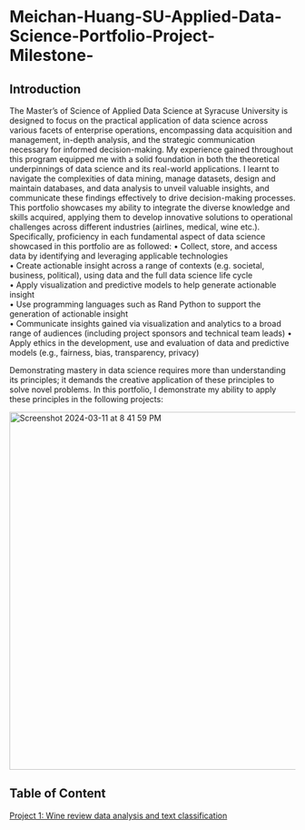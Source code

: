 # Meichan-Huang-SU-Applied-Data-Science-Portfolio-Project-Milestone-

## Introduction
The Master’s of Science of Applied Data Science at Syracuse University is designed to focus on the practical application of data science across various facets of enterprise operations, encompassing data acquisition and management, in-depth analysis, and the strategic communication necessary for informed decision-making.
My experience gained throughout this program equipped me with a solid foundation in both the theoretical underpinnings of data science and its real-world applications. I learnt to navigate the complexities of data mining, manage datasets, design and maintain databases, and data analysis to unveil valuable insights, and communicate these findings effectively to drive decision-making processes. 
This portfolio showcases my ability to integrate the diverse knowledge and skills acquired, applying them to develop innovative solutions to operational challenges across different industries (airlines, medical, wine etc.). Specifically,  proficiency in each fundamental aspect of data science showcased in this portfolio are as followed: 
•  Collect, store, and access data by identifying and leveraging applicable technologies  
• Create actionable insight across a range of contexts (e.g. societal, business, political), using data and the full data science life cycle  
•  Apply visualization and predictive models to help generate actionable insight  
• Use programming languages such as Rand Python to support the generation of actionable insight  
• Communicate insights gained via visualization and analytics to a broad range of audiences (including project sponsors and technical team leads)
• Apply ethics in the development, use and evaluation of data and predictive models (e.g., fairness, bias, transparency, privacy) 

Demonstrating mastery in data science requires more than understanding its principles; it demands the creative application of these principles to solve novel problems. In this portfolio, I demonstrate my ability to apply these principles in the following projects: 

<img width="629" alt="Screenshot 2024-03-11 at 8 41 59 PM" src="https://github.com/mhgarrett/Meichan-Huang-SU-Applied-Data-Science-Portfolio-Project-Milestone-/assets/94016314/a9e3a45e-4ff3-4b02-8113-624a0660ead4">

## Table of Content 

<a href="https://github.com/mhgarrett/Meichan-Huang-SU-Applied-Data-Science-Portfolio-Project-Milestone-/tree/5bc88959660d050866e4397fe289a019c9df0118/Project%201%3A%20Wine%20review%20data%20analysis%20and%20text%20classification">Project 1: Wine review data analysis and text classification</a>

